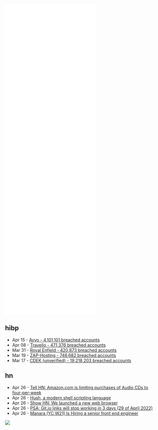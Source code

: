 ![Metrics](https://raw.githubusercontent.com/phixion/phixion/master/metrics.svg)

## hibp

<!--
for https://github.com/phixion/phixion/blob/main/.github/workflows/feeds.yml
-->
<!--START_SECTION:haveibeenpwnd-->
- Apr 15 - [Avvo - 4,101,101 breached accounts](https://haveibeenpwned.com/PwnedWebsites#Avvo)
- Apr 08 - [Travelio - 471,376 breached accounts](https://haveibeenpwned.com/PwnedWebsites#Travelio)
- Mar 31 - [Royal Enfield - 420,873 breached accounts](https://haveibeenpwned.com/PwnedWebsites#RoyalEnfield)
- Mar 19 - [ZAP-Hosting - 746,682 breached accounts](https://haveibeenpwned.com/PwnedWebsites#ZAPHosting)
- Mar 17 - [CDEK (unverified) - 19,218,203 breached accounts](https://haveibeenpwned.com/PwnedWebsites#CDEK)
<!--END_SECTION:haveibeenpwnd-->

## hn

<!--
for https://github.com/phixion/phixion/blob/main/.github/workflows/feeds.yml
-->
<!--START_SECTION:hn-->
- Apr 26 - [Tell HN: Amazon.com is limiting purchases of Audio CDs to four-per-week](https://news.ycombinator.com/item?id=31163300)
- Apr 26 - [Hush, a modern shell scripting language](https://hush-shell.github.io/)
- Apr 26 - [Show HN: We launched a new web browser](https://news.ycombinator.com/item?id=31163077)
- Apr 26 - [PSA: Git.io links will stop working in 3 days (29 of April 2022)](https://github.blog/changelog/2022-04-25-git-io-deprecation/)
- Apr 26 - [Manara (YC W21) Is Hiring a senior front end engineer](https://manara.breezy.hr/p/1cebbb12d138)
<!--END_SECTION:hn-->

<!--
for https://yhype.me
-->
![](https://hit.yhype.me/github/profile?user_id=13013670)
